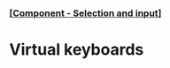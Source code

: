 ### [[Component - Selection and input](./human-interface-guidelines-markdown/component/selection-and-input.md)]  
  
# **Virtual keyboards**  

